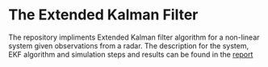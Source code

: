 # The Extended Kalman Filter
The repository impliments Extended Kalman filter algorithm for a non-linear system given observations from a radar. The description for the system, EKF algorithm and simulation steps and results can be found in the [report](report/report) 

